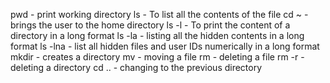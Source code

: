 pwd - print working directory
ls - To list all the contents of the file
cd ~ - brings the user to the home directory
ls -l - To print the content of a directory in a long format
ls -la - listing all the hidden contents in a long format
ls -lna - list all hidden files and user IDs numerically in a long format 
mkdir - creates a directory
mv - moving a file
rm - deleting a file
rm -r - deleting a directory
cd .. - changing to the previous directory
